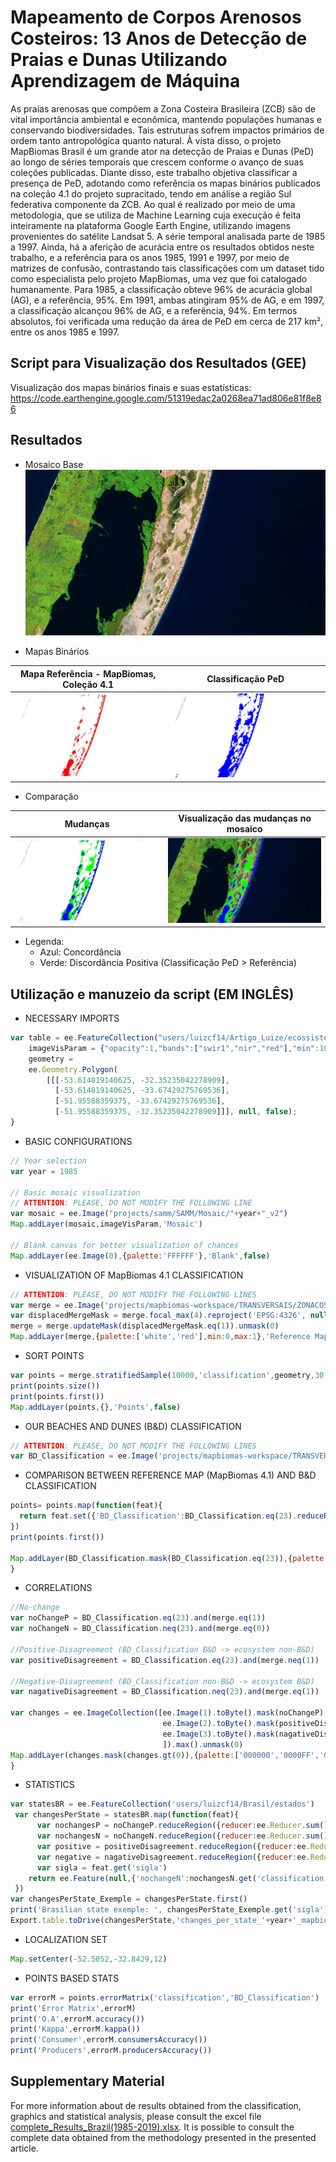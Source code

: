 # Mapeamento de Corpos Arenosos Costeiros: 13 Anos de Detecção de Praias e Dunas Utilizando Aprendizagem de Máquina
As praias arenosas que compõem a Zona Costeira Brasileira (ZCB) são de vital importância ambiental e econômica, mantendo populações humanas e conservando biodiversidades. Tais estruturas sofrem impactos primários de ordem tanto antropológica quanto natural. À vista disso, o projeto MapBiomas Brasil é um grande ator na detecção de Praias e Dunas (PeD) ao longo de séries temporais que crescem conforme o avanço de suas coleções publicadas. Diante disso, este trabalho objetiva classificar a presença de PeD, adotando como referência os mapas binários publicados na coleção 4.1 do projeto supracitado, tendo em análise a região Sul federativa componente da ZCB. Ao qual é realizado por meio de uma metodologia, que se utiliza de Machine Learning cuja execução é feita inteiramente na plataforma Google Earth Engine, utilizando imagens provenientes do satélite Landsat 5. A série temporal analisada parte de 1985 a 1997. Ainda, há a aferição de acurácia entre os resultados obtidos neste trabalho, e a referência para os anos 1985, 1991 e 1997, por meio de matrizes de confusão, contrastando tais classificações com um dataset tido como especialista pelo projeto MapBiomas, uma vez que foi catalogado humanamente. Para 1985, a classificação obteve 96% de acurácia global (AG), e a referência, 95%. Em 1991, ambas atingiram 95% de AG, e em 1997, a classificação alcançou 96% de AG, e a referência, 94%. Em termos absolutos, foi verificada uma redução da área de PeD em cerca de 217 km², entre os anos 1985 e 1997.

## Script para Visualização dos Resultados (GEE)
Visualização dos mapas binários finais e suas estatísticas: https://code.earthengine.google.com/51319edac2a0268ea71ad806e81f8e86

## Resultados
* Mosaico Base
![](/images/cropbaseMosaic.png)


 * Mapas Binários
 
Mapa Referência - MapBiomas, Coleção 4.1    | Classificação PeD
:-------------------------:|:-------------------------:
![](/images/cropReferenceMap.png)  |  ![](/images/cropBandD_classification.png)


 * Comparação

Mudanças           | Visualização das mudanças no mosaico
:-------------------------:|:-------------------------:
![](/images/cropchanges.png)  |  ![](/images/cropmosaicChanges.png)
 * Legenda:
      * Azul: Concordância
      * Verde: Discordância Positiva (Classificação PeD  > Referência)


## Utilização e manuzeio da script (EM INGLÊS)
* NECESSARY IMPORTS
```javascript
var table = ee.FeatureCollection("users/luizcf14/Artigo_Luize/ecossistemas_costeiros_maio2010"),
    imageVisParam = {"opacity":1,"bands":["swir1","nir","red"],"min":100,"max":143,"gamma":1},
    geometry = 
    ee.Geometry.Polygon(
        [[[-53.614819140625, -32.35235042278909],
          [-53.614819140625, -33.67429275769536],
          [-51.95588359375, -33.67429275769536],
          [-51.95588359375, -32.35235042278909]]], null, false);
}
```
* BASIC CONFIGURATIONS
```javascript
// Year selection
var year = 1985

// Basic mosaic visualization
// ATTENTION: PLEASE, DO NOT MODIFY THE FOLLOWING LINE
var mosaic = ee.Image("projects/samm/SAMM/Mosaic/"+year+"_v2")
Map.addLayer(mosaic,imageVisParam,'Mosaic')

// Blank canvas for better visualization of chances
Map.addLayer(ee.Image(0),{palette:'FFFFFF'},'Blank',false)
```

* VISUALIZATION OF MapBiomas 4.1 CLASSIFICATION
```javascript
// ATTENTION: PLEASE, DO NOT MODIFY THE FOLLOWING LINES
var merge = ee.Image('projects/mapbiomas-workspace/TRANSVERSAIS/ZONACOSTEIRA4_1-FT/'+year).eq(23).unmask(0)
var displacedMergeMask = merge.focal_max(4).reproject('EPSG:4326', null, 30)
merge = merge.updateMask(displacedMergeMask.eq(1)).unmask(0)
Map.addLayer(merge,{palette:['white','red'],min:0,max:1},'Reference Mapbiomas 4.1',false)
```

* SORT POINTS
```javascript
var points = merge.stratifiedSample(10000,'classification',geometry,30,null,1,[0,1],[5000,5000],true,1,true)
print(points.size())
print(points.first())
Map.addLayer(points,{},'Points',false)
```
* OUR BEACHES AND DUNES (B&D) CLASSIFICATION
```javascript
// ATTENTION: PLEASE, DO NOT MODIFY THE FOLLOWING LINES
var BD_Classification = ee.Image('projects/mapbiomas-workspace/TRANSVERSAIS/ZONACOSTEIRA5-FT/'+year+'-8')
```
* COMPARISON BETWEEN REFERENCE MAP (MapBiomas 4.1) AND B&D CLASSIFICATION
```javascript
points= points.map(function(feat){
  return feat.set({'BD_Classification':BD_Classification.eq(23).reduceRegion(ee.Reducer.first(),feat.geometry(),30).get('classification')})
})
print(points.first())

Map.addLayer(BD_Classification.mask(BD_Classification.eq(23)),{palette:'blue'},'B&D Classification',false)
}
```

* CORRELATIONS
```javascript
//No-change
var noChangeP = BD_Classification.eq(23).and(merge.eq(1))
var noChangeN = BD_Classification.neq(23).and(merge.eq(0))

//Positive-Disagreement (BD_Classification B&D -> ecosystem non-B&D)
var positiveDisagreement = BD_Classification.eq(23).and(merge.neq(1))

//Negative-Disagreement (BD_Classification non-B&D -> ecosystem B&D)
var nagativeDisagreement = BD_Classification.neq(23).and(merge.eq(1))

var changes = ee.ImageCollection([ee.Image(1).toByte().mask(noChangeP),
                                  ee.Image(2).toByte().mask(positiveDisagreement),
                                  ee.Image(3).toByte().mask(nagativeDisagreement)
                                  ]).max().unmask(0)
Map.addLayer(changes.mask(changes.gt(0)),{palette:['000000','0000FF','00FF00','FF0000'],min:0,max:3},'Changes')
}
```

* STATISTICS
```javascript
var statesBR = ee.FeatureCollection('users/luizcf14/Brasil/estados')
 var changesPerState = statesBR.map(function(feat){
      var nochangesP = noChangeP.reduceRegion({reducer:ee.Reducer.sum(),geometry:feat.geometry(),scale:30,maxPixels:1e13})
      var nochangesN = noChangeN.reduceRegion({reducer:ee.Reducer.sum(),geometry:feat.geometry(),scale:30,maxPixels:1e13})
      var positive = positiveDisagreement.reduceRegion({reducer:ee.Reducer.sum(),geometry:feat.geometry(),scale:30,maxPixels:1e13})
      var negative = nagativeDisagreement.reduceRegion({reducer:ee.Reducer.sum(),geometry:feat.geometry(),scale:30,maxPixels:1e13})
      var sigla = feat.get('sigla')
    return ee.Feature(null,{'nochangeN':nochangesN.get('classification'),'nochangeP':nochangesP.get('classification'),'positive':positive.get('classification'),'negative':negative.get('classification'),'sigla':sigla})
 })
var changesPerState_Exemple = changesPerState.first()
print('Brasilian state exemple: ', changesPerState_Exemple.get('sigla'), changesPerState_Exemple) 
Export.table.toDrive(changesPerState,'changes_per_state_'+year+'_mapbiomas','results_BandD','changes_per_state_'+year+'_mapbiomas')

```

* LOCALIZATION SET
```javascript
Map.setCenter(-52.5052,-32.8429,12)
```

* POINTS BASED STATS
```javascript
var errorM = points.errorMatrix('classification','BD_Classification')
print('Error Matrix',errorM)
print('O.A',errorM.accuracy())
print('Kappa',errorM.kappa())
print('Consumer',errorM.consumersAccuracy())
print('Producers',errorM.producersAccuracy())

```
## Supplementary Material
For more information about de results obtained from the classification, graphics and statistical analysis, please consult the excel file [complete_Results_Brazil(1985-2019).xlsx](https://github.com/MariaLuize/Brazilian-Beaches-and-Dunes/blob/5243b1dd5514dfea560032cb8acec1b352f5a94b/Supplementary%20Material/complete_Results_Brazil(1985-2019).xlsx). It is possible to consult the complete data obtained from the methodology presented in the presented article.

